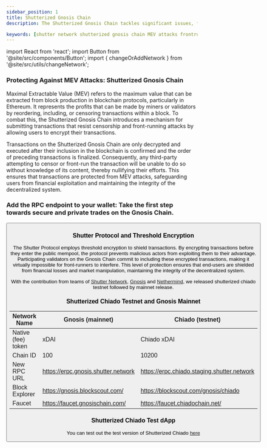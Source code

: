 ```yaml
---
sidebar_position: 1
title: Shutterized Gnosis Chain
description: The Shutterized Gnosis Chain tackles significant issues, focusing on base-layer neutrality, countering the risk of malicious Maximal Extractable Value (MEV), and maintaining censorship resistance.

keywords: [shutter network shutterized gnosis chain MEV attacks frontrunning] 
---
```


import React from 'react';
import Button from '@site/src/components/Button';
import { changeOrAddNetwork } from '@site/src/utils/changeNetwork';

### Protecting Against MEV Attacks: Shutterized Gnosis Chain

Maximal Extractable Value (MEV) refers to the maximum value that can be extracted from block production in blockchain protocols, particularly in Ethereum. It represents the profits that can be made by miners or validators by reordering, including, or censoring transactions within a block. 
To combat this, the Shutterized Gnosis Chain introduces a mechanism for submitting transactions that resist censorship and front-running attacks by allowing users to encrypt their transactions.

Transactions on the Shutterized Gnosis Chain are only decrypted and executed after their inclusion in the blockchain is confirmed and the order of preceding transactions is finalized. Consequently, any third-party attempting to censor or front-run the transaction will be unable to do so without knowledge of its content, thereby nullifying their efforts. This ensures that transactions are protected from MEV attacks, safeguarding users from financial exploitation and maintaining the integrity of the decentralized system.

### Add the RPC endpoint to your wallet: Take the first step towards secure and private trades on the Gnosis Chain.

<Button
  label="Add Shutterized Gnosis Chain"
  onClick={changeOrAddNetwork}
/>

### Shutter Protocol and Threshold Encryption

The Shutter Protocol employs threshold encryption to shield transactions. By encrypting transactions before they enter the public mempool, the protocol prevents malicious actors from exploiting them to their advantage. Participating validators on the Gnosis Chain commit to including these encrypted transactions, making it virtually impossible for front-runners to interfere. This level of protection ensures that end-users are shielded from financial losses and market manipulation, maintaining the integrity of the decentralized system.

With the contribution from teams of [Shutter Network](https://shutter.network/), [Gnosis](https://www.gnosis.io/) and [Nethermind](https://www.nethermind.io/), we released shutterized chiado testnet followed by mainnet release.

### Shutterized Chiado Testnet and Gnosis Mainnet


| Network Name       | Gnosis (mainnet)                 | Chiado (testnet)                  |
| ------------------ | -------------------------------- | ------------------------------------ |
| Native (fee) token | xDAI                             | Chiado xDAI                          |
| Chain ID           | 100                              | 10200                                |
| New RPC URL        | https://erpc.gnosis.shutter.network   | https://erpc.chiado.staging.shutter.network       |
| Block Explorer     | https://gnosis.blockscout.com/        | https://blockscout.com/gnosis/chiado |
| Faucet             | https://faucet.gnosischain.com/       | https://faucet.chiadochain.net/      |


### Shutterized Chiado Test dApp

You can test out the test version of Shutterized Chiado [here](https://gnosis-shutter.web.app)
